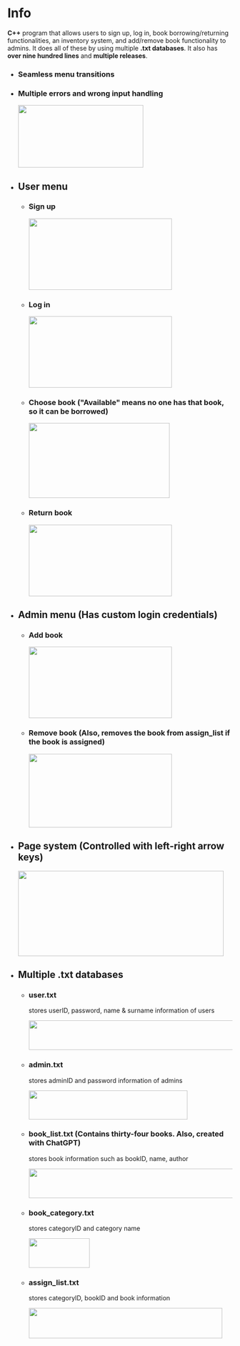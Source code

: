 # Info
**C++** program that allows users to sign up, log in, book borrowing/returning functionalities, an inventory system, and add/remove book functionality to admins. It does all of these by using multiple **.txt databases**. It also has **over nine hundred lines** and **multiple releases**.

- ### Seamless menu transitions
- ### Multiple errors and wrong input handling

  <a> <img src="https://github.com/ccemerdem/Library-System/assets/112133474/300d7bab-ff54-405e-a365-1845416be727" width="280" height="140" >  </a>
- ## User menu
  - ### Sign up
     
     <a> <img src="https://github.com/ccemerdem/Library-System/assets/112133474/ecc1658e-9e8b-42ba-8c73-4565b1296fcb" width="320" height="160" >  </a>
  - ### Log in
     
     <a> <img src="https://github.com/ccemerdem/Library-System/assets/112133474/c54de3a0-3172-43e6-8896-d02569c1c648" width="320" height="160" >  </a>   
  - ### Choose book ("Available" means no one has that book, so it can be borrowed) 
     
     <a> <img src="https://github.com/ccemerdem/Library-System/assets/112133474/e0f8f4d7-a937-4ee3-afdc-27355bca4d39" width="315" height="168" >  </a>
  - ### Return book 
     
     <a> <img src="https://github.com/ccemerdem/Library-System/assets/112133474/5534505c-23ed-48c6-8ff7-b73be7faf64f" width="320" height="160" >  </a>

- ## Admin menu (Has custom login credentials)
   - ### Add book

     <a> <img src="https://github.com/ccemerdem/Library-System/assets/112133474/c5b8cac5-1aa1-4ace-ba29-ec92921b957a" width="320" height="160" >  </a>
   - ### Remove book (Also, removes the book from assign_list if the book is assigned)
     
     <a> <img src="https://github.com/ccemerdem/Library-System/assets/112133474/7d5d91bf-6c64-4901-bc92-420e0dc18f68" width="320" height="165" >  </a>

- ## Page system (Controlled with left-right arrow keys)
 
     <a> <img src="https://github.com/ccemerdem/Library-System/assets/112133474/8dee14aa-cb8b-4b32-b862-d3f832ee5964" width="460" height="191" >  </a>
- ## Multiple .txt databases 
    - ### user.txt 
      stores userID, password, name & surname information of users

      <a> <img src="https://github.com/ccemerdem/Library-System/assets/112133474/fb5edcc6-0817-4cd5-8e8c-d23bceb35c82" width="479" height="66" >  </a>
    - ### admin.txt 
      stores adminID and password information of admins
      
      <a> <img src="https://github.com/ccemerdem/Library-System/assets/112133474/bb0e940c-5eac-4088-9bd3-7be7f7db7a58" width="355" height="65" >  </a>
      
    - ### book_list.txt  (Contains thirty-four books. Also, created with ChatGPT)
      stores book information such as bookID, name, author

      <a> <img src="https://github.com/ccemerdem/Library-System/assets/112133474/71ef736f-a5a3-4db5-ba97-5fe0f4a84fc0" width="545" height="66" >  </a>
    - ### book_category.txt 
      stores categoryID and category name

      <a> <img src="https://github.com/ccemerdem/Library-System/assets/112133474/9f0b170c-28f0-4617-ab16-54688866e9fc" width="136" height="66" >  </a>
    - ### assign_list.txt 
      stores categoryID, bookID and book information

      <a> <img src="https://github.com/ccemerdem/Library-System/assets/112133474/7c8e6cb5-e787-412b-931d-3731ac741c72" width="433" height="68" >  </a>
 




